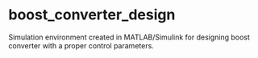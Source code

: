 # boost_converter_design
Simulation environment created in MATLAB/Simulink for designing boost converter with a proper control parameters.
